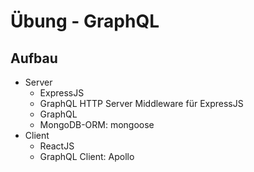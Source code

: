 # Übung - GraphQL
## Aufbau
- Server
  - ExpressJS
  - GraphQL HTTP Server Middleware für ExpressJS
  - GraphQL
  - MongoDB-ORM: mongoose
- Client
  - ReactJS
  - GraphQL Client: Apollo
